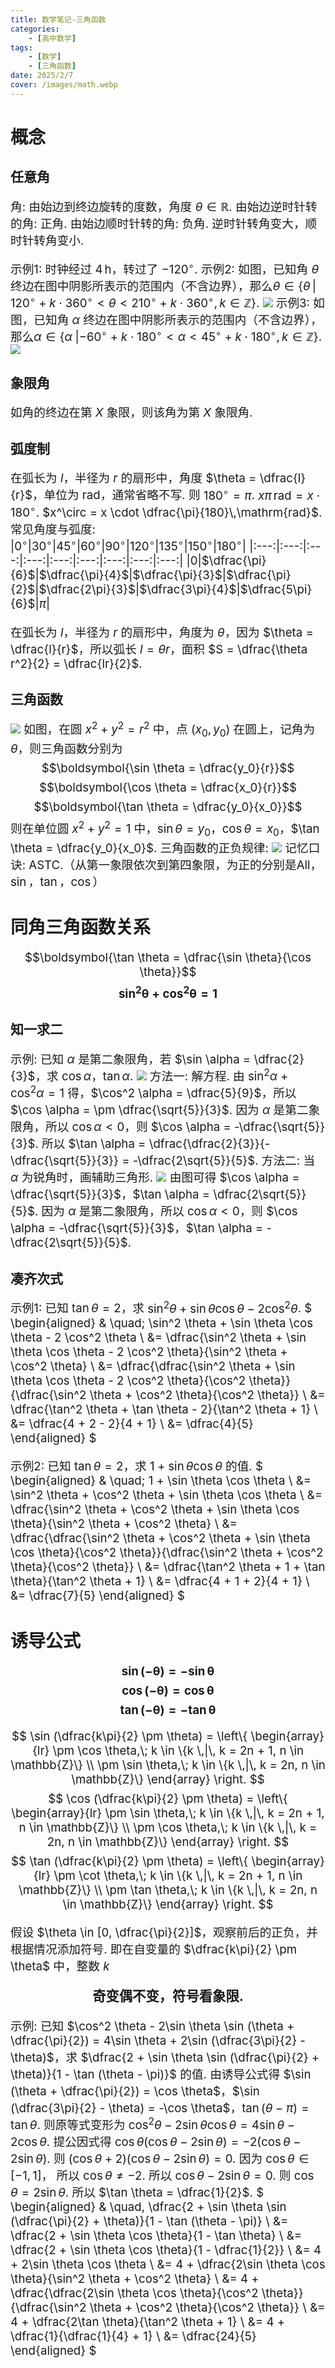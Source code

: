 ```yaml
---
title: 数学笔记-三角函数
categories:
    - [高中数学]
tags:
    - [数学]
    - [三角函数]
date: 2025/2/7
cover: /images/math.webp
---
```

# 概念
## 任意角
角: 由始边到终边旋转的度数，角度 $\theta \in \mathbb{R}$.
由始边逆时针转的角: 正角.
由始边顺时针转的角: 负角.
逆时针转角变大，顺时针转角变小.

示例1: 时钟经过 $4 \,\mathrm{h}$，转过了 $-120^\circ$.
示例2: 如图，已知角 $\theta$ 终边在图中阴影所表示的范围内（不含边界），那么$\theta \in \{\theta \,|\, 120^\circ + k \cdot 360^\circ < \theta < 210^\circ + k \cdot 360^\circ, k \in \mathbb{Z}\}$.
![](/images/Maths/三角函数/初步/1.png)
示例3: 如图，已知角 $\alpha$ 终边在图中阴影所表示的范围内（不含边界），那么$\alpha \in \{\alpha \;| -60^\circ + k \cdot 180^\circ < \alpha < 45^\circ + k \cdot 180^\circ, k \in \mathbb{Z}\}$.
![](/images/Maths/三角函数/初步/2.png)
## 象限角
如角的终边在第 $X$ 象限，则该角为第 $X$ 象限角.
## 弧度制
在弧长为 $l$，半径为 $r$ 的扇形中，角度 $\theta = \dfrac{l}{r}$，单位为 $\mathrm{rad}$，通常省略不写.
则 $180^\circ = \pi$.
$x\pi \,\mathrm{rad} = x \cdot 180^\circ$.
$x^\circ = x \cdot \dfrac{\pi}{180}\,\mathrm{rad}$.
常见角度与弧度:
|$0^\circ{}$|$30^\circ$|$45^\circ$|$60^\circ$|$90^\circ$|$120^\circ$|$135^\circ$|$150^\circ$|$180^\circ$|
|:---:|:---:|:---:|:---:|:---:|:---:|:---:|:---:|:---:|
|$0$|$\dfrac{\pi}{6}$|$\dfrac{\pi}{4}$|$\dfrac{\pi}{3}$|$\dfrac{\pi}{2}$|$\dfrac{2\pi}{3}$|$\dfrac{3\pi}{4}$|$\dfrac{5\pi}{6}$|$\pi$|

在弧长为 $l$，半径为 $r$ 的扇形中，角度为 $\theta$，因为 $\theta = \dfrac{l}{r}$，所以弧长 $l = \theta r$，面积 $S = \dfrac{\theta r^2}{2} = \dfrac{lr}{2}$.
## 三角函数
![](/images/Maths/三角函数/初步/3.svg)
如图，在圆 $x^2 + y^2 = r^2$ 中，点 $(x_0, y_0)$ 在圆上，记角为 $\theta$，则三角函数分别为
$$\boldsymbol{\sin \theta = \dfrac{y_0}{r}}$$
$$\boldsymbol{\cos \theta = \dfrac{x_0}{r}}$$
$$\boldsymbol{\tan \theta = \dfrac{y_0}{x_0}}$$
则在单位圆 $x^2 + y^2 = 1$ 中，$\sin \theta = y_0$，$\cos \theta = x_0$，$\tan \theta = \dfrac{y_0}{x_0}$.
三角函数的正负规律:
![](/images/Maths/三角函数/初步/4.png)
记忆口诀: ASTC.（从第一象限依次到第四象限，为正的分别是All，$\sin$，$\tan$，$\cos$）
# 同角三角函数关系
$$\boldsymbol{\tan \theta = \dfrac{\sin \theta}{\cos \theta}}$$
$$\boldsymbol{\sin^2 \theta + \cos^2 \theta = 1}$$
## 知一求二
示例:
已知 $\alpha$ 是第二象限角，若 $\sin \alpha = \dfrac{2}{3}$，求 $\cos \alpha$，$\tan \alpha$.
![](/images/Maths/三角函数/初步/5.png)
方法一: 解方程.
由 $\sin^2 \alpha + \cos^2 \alpha = 1$ 得，$\cos^2 \alpha = \dfrac{5}{9}$，所以 $\cos \alpha = \pm \dfrac{\sqrt{5}}{3}$.
因为 $\alpha$ 是第二象限角，所以 $\cos \alpha < 0$，则 $\cos \alpha = -\dfrac{\sqrt{5}}{3}$.
所以 $\tan \alpha = \dfrac{\dfrac{2}{3}}{-\dfrac{\sqrt{5}}{3}} = -\dfrac{2\sqrt{5}}{5}$.
方法二: 当 $\alpha$ 为锐角时，画辅助三角形.
![](/images/Maths/三角函数/初步/6.png)
由图可得 $\cos \alpha = \dfrac{\sqrt{5}}{3}$，$\tan \alpha = \dfrac{2\sqrt{5}}{5}$.
因为 $\alpha$ 是第二象限角，所以 $\cos \alpha < 0$，则 $\cos \alpha = -\dfrac{\sqrt{5}}{3}$，$\tan \alpha = -\dfrac{2\sqrt{5}}{5}$.
## 凑齐次式
示例1: 已知 $\tan \theta = 2$，求 $\sin^2 \theta + \sin \theta \cos \theta - 2 \cos^2 \theta$.
$
\begin{aligned}
& \quad\; \sin^2 \theta + \sin \theta \cos \theta - 2 \cos^2 \theta \\
&= \dfrac{\sin^2 \theta + \sin \theta \cos \theta - 2 \cos^2 \theta}{\sin^2 \theta + \cos^2 \theta} \\
&= \dfrac{\dfrac{\sin^2 \theta + \sin \theta \cos \theta - 2 \cos^2 \theta}{\cos^2 \theta}}{\dfrac{\sin^2 \theta + \cos^2 \theta}{\cos^2 \theta}} \\
&= \dfrac{\tan^2 \theta + \tan \theta - 2}{\tan^2 \theta + 1} \\
&= \dfrac{4 + 2 - 2}{4 + 1} \\
&= \dfrac{4}{5}
\end{aligned}
$

示例2: 已知 $\tan \theta = 2$，求 $1 + \sin \theta \cos \theta$ 的值.
$
\begin{aligned}
& \quad\; 1 + \sin \theta \cos \theta \\
&= \sin^2 \theta + \cos^2 \theta + \sin \theta \cos \theta \\
&= \dfrac{\sin^2 \theta + \cos^2 \theta + \sin \theta \cos \theta}{\sin^2 \theta + \cos^2 \theta} \\
&= \dfrac{\dfrac{\sin^2 \theta + \cos^2 \theta + \sin \theta \cos \theta}{\cos^2 \theta}}{\dfrac{\sin^2 \theta + \cos^2 \theta}{\cos^2 \theta}} \\
&= \dfrac{\tan^2 \theta + 1 + \tan \theta}{\tan^2 \theta + 1} \\
&= \dfrac{4 + 1 + 2}{4 + 1} \\
&= \dfrac{7}{5}
\end{aligned}
$
# 诱导公式
$$\boldsymbol{\sin (-\theta) = -\sin \theta}$$
$$\boldsymbol{\cos (-\theta) = \cos \theta}$$
$$\boldsymbol{\tan (-\theta) = -\tan \theta}$$

$$
\sin (\dfrac{k\pi}{2} \pm \theta) =
\left\{
    \begin{array}{lr}
        \pm \cos \theta,\; k \in \{k \,|\, k = 2n + 1, n \in \mathbb{Z}\} \\
        \pm \sin \theta,\; k \in \{k \,|\, k = 2n, n \in \mathbb{Z}\}
    \end{array}
\right.
$$
$$
\cos (\dfrac{k\pi}{2} \pm \theta) =
\left\{
    \begin{array}{lr}
        \pm \sin \theta,\; k \in \{k \,|\, k = 2n + 1, n \in \mathbb{Z}\} \\
        \pm \cos \theta,\; k \in \{k \,|\, k = 2n, n \in \mathbb{Z}\}
    \end{array}
\right.
$$
$$
\tan (\dfrac{k\pi}{2} \pm \theta) =
\left\{
    \begin{array}{lr}
        \pm \cot \theta,\; k \in \{k \,|\, k = 2n + 1, n \in \mathbb{Z}\} \\
        \pm \tan \theta,\; k \in \{k \,|\, k = 2n, n \in \mathbb{Z}\}
    \end{array}
\right.
$$

假设 $\theta \in [0, \dfrac{\pi}{2}]$，观察前后的正负，并根据情况添加符号.
即在自变量的 $\dfrac{k\pi}{2} \pm \theta$ 中，整数 $k$
**<center>奇变偶不变，符号看象限.</center>**

示例: 已知 $\cos^2 \theta - 2\sin \theta \sin (\theta + \dfrac{\pi}{2}) = 4\sin \theta + 2\sin (\dfrac{3\pi}{2} - \theta)$，求 $\dfrac{2 + \sin \theta \sin (\dfrac{\pi}{2} + \theta)}{1 - \tan (\theta - \pi)}$ 的值.
由诱导公式得 $\sin (\theta + \dfrac{\pi}{2}) = \cos \theta$，$\sin (\dfrac{3\pi}{2} - \theta) = -\cos \theta$，$\tan (\theta - \pi) = \tan \theta$.
则原等式变形为 $\cos^2 \theta - 2\sin \theta \cos \theta = 4\sin \theta - 2\cos \theta$.
提公因式得 $\cos \theta (\cos \theta - 2\sin \theta) = -2(\cos \theta - 2\sin \theta)$.
则 $(\cos \theta + 2)(\cos \theta - 2\sin \theta) = 0$.
因为 $\cos \theta \in [-1, 1]$，
所以 $\cos \theta \neq -2$.
所以 $\cos \theta - 2\sin \theta = 0$.
则 $\cos \theta = 2\sin \theta$.
所以 $\tan \theta = \dfrac{1}{2}$.
$
\begin{aligned}
& \quad\, \dfrac{2 + \sin \theta \sin (\dfrac{\pi}{2} + \theta)}{1 - \tan (\theta - \pi)} \\
&= \dfrac{2 + \sin \theta \cos \theta}{1 - \tan \theta} \\
&= \dfrac{2 + \sin \theta \cos \theta}{1 - \dfrac{1}{2}} \\
&= 4 + 2\sin \theta \cos \theta \\
&= 4 + \dfrac{2\sin \theta \cos \theta}{\sin^2 \theta + \cos^2 \theta} \\
&= 4 + \dfrac{\dfrac{2\sin \theta \cos \theta}{\cos^2 \theta}}{\dfrac{\sin^2 \theta + \cos^2 \theta}{\cos^2 \theta}} \\
&= 4 + \dfrac{2\tan \theta}{\tan^2 \theta + 1} \\
&= 4 + \dfrac{1}{\dfrac{1}{4} + 1} \\
&= \dfrac{24}{5}
\end{aligned}
$
<style>
    p {font-size: 14pt;}
    table {font-size: 14pt;}
    li:not(.article-tag-list-item, .aos-init, .aos-animate) {font-size: 14pt;}
    center {font-size: 16pt;}
</style>